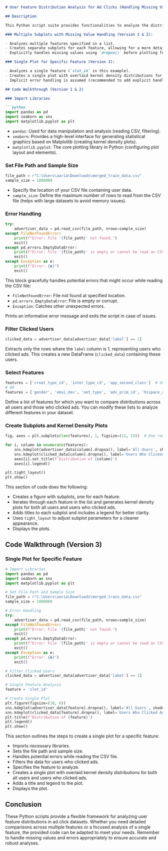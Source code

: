 ```markdown
# User Feature Distribution Analysis for Ad Clicks (Handling Missing Values and Single Plot)

## Description

This Python script suite provides functionalities to analyze the distributions of user features in a dataset (`merged_train_data.csv`) and compare them between all users and users who clicked on ads (`label = 1`). It employs Seaborn's `kdeplot` function to create kernel density plots, which visually represent the probability density of each feature. The code offers two approaches:

### Multiple Subplots with Missing Value Handling (Version 1 & 2):

- Analyzes multiple features specified in a list.
- Creates separate subplots for each feature, allowing for a more detailed comparison.
- Explicitly handles missing values using `dropna()` before plotting for accurate representation.

### Single Plot for Specific Feature (Version 3):

- Analyzes a single feature (`slot_id` in this example).
- Creates a single plot with overlaid kernel density distributions for both all users and users who clicked ads.
- Implicit error handling is assumed (recommended to add explicit handling).

## Code Walkthrough (Version 1 & 2)

### Import Libraries

```python
import pandas as pd
import seaborn as sns
import matplotlib.pyplot as plt
```

- `pandas`: Used for data manipulation and analysis (reading CSV, filtering).
- `seaborn`: Provides a high-level interface for generating statistical graphics based on Matplotlib (creating kernel density plots).
- `matplotlib.pyplot`: The core plotting library in Python (configuring plot layout and elements).

### Set File Path and Sample Size

```python
file_path = r"C:\Users\aaria\Downloads\merged_train_data.csv"
sample_size = 1000000
```

- Specify the location of your CSV file containing user data.
- `sample_size`: Define the maximum number of rows to read from the CSV file (helps with large datasets to avoid memory issues).

### Error Handling

```python
try:
    advertiser_data = pd.read_csv(file_path, nrows=sample_size)
except FileNotFoundError:
    print(f"Error: File '{file_path}' not found.")
    exit()
except pd.errors.EmptyDataError:
    print(f"Error: File '{file_path}' is empty or cannot be read as CSV.")
    exit()
except Exception as e:
    print(f"Error: {e}")
    exit()
```

This block gracefully handles potential errors that might occur while reading the CSV file:
- `FileNotFoundError`: File not found at specified location.
- `pd.errors.EmptyDataError`: File is empty or corrupt.
- `Exception`: Catches other unexpected errors.

Prints an informative error message and exits the script in case of issues.

### Filter Clicked Users

```python
clicked_data = advertiser_data[advertiser_data['label'] == 1]
```

Extracts only the rows where the `label` column is 1, representing users who clicked ads. This creates a new DataFrame (`clicked_data`) containing these users.

### Select Features

```python
features = ['creat_type_cd', 'inter_type_cd', 'app_second_class']  # Version 1 Example
# OR
features = ['gender', 'emui_dev', 'net_type', 'adv_prim_id', 'hispace_app_tags', 'app_score', 'u_refreshTimes', 'u_feedLifeCycle']  # Version 2 Example
```

Define a list of features for which you want to compare distributions across all users and those who clicked ads. You can modify these lists to analyze different features in your dataset.

### Create Subplots and Kernel Density Plots

```python
fig, axes = plt.subplots(len(features), 1, figsize=(12, 15))  # One row per feature

for i, column in enumerate(features):
    sns.kdeplot(advertiser_data[column].dropna(), label='All Users', shade=True, ax=axes[i])
    sns.kdeplot(clicked_data[column].dropna(), label='Users Who Clicked Ads', shade=True)
    axes[i].set_title(f'Distribution of {column}')
    axes[i].legend()

plt.tight_layout()
plt.show()

```

This section of code does the following:
- Creates a figure with subplots, one for each feature.
- Iterates through each feature in the list and generates kernel density plots for both all users and users who clicked ads.
- Adds titles to each subplot and includes a legend for better clarity.
- Uses `tight_layout` to adjust subplot parameters for a cleaner appearance.
- Displays the plots.

## Code Walkthrough (Version 3)

### Single Plot for Specific Feature

```python
# Import Libraries
import pandas as pd
import seaborn as sns
import matplotlib.pyplot as plt

# Set File Path and Sample Size
file_path = r"C:\Users\aaria\Downloads\merged_train_data.csv"
sample_size = 1000000

# Error Handling
try:
    advertiser_data = pd.read_csv(file_path, nrows=sample_size)
except FileNotFoundError:
    print(f"Error: File '{file_path}' not found.")
    exit()
except pd.errors.EmptyDataError:
    print(f"Error: File '{file_path}' is empty or cannot be read as CSV.")
    exit()
except Exception as e:
    print(f"Error: {e}")
    exit()

# Filter Clicked Users
clicked_data = advertiser_data[advertiser_data['label'] == 1]

# Single Feature Analysis
feature = 'slot_id'

# Create Single Plot
plt.figure(figsize=(10, 6))
sns.kdeplot(advertiser_data[feature].dropna(), label='All Users', shade=True)
sns.kdeplot(clicked_data[feature].dropna(), label='Users Who Clicked Ads', shade=True)
plt.title(f'Distribution of {feature}')
plt.legend()
plt.show()
```

This section outlines the steps to create a single plot for a specific feature:
- Imports necessary libraries.
- Sets the file path and sample size.
- Handles potential errors while reading the CSV file.
- Filters the data for users who clicked ads.
- Specifies the feature to analyze.
- Creates a single plot with overlaid kernel density distributions for both all users and users who clicked ads.
- Adds a title and legend to the plot.
- Displays the plot.

## Conclusion

These Python scripts provide a flexible framework for analyzing user feature distributions in ad click datasets. Whether you need detailed comparisons across multiple features or a focused analysis of a single feature, the provided code can be adapted to meet your needs. Remember to handle missing values and errors appropriately to ensure accurate and robust analyses.
```